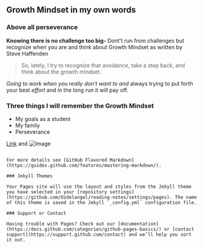 ## Growth Mindset in my own words

### Above all perseverance

**Knowing there is no challenge too big-** Dont't run from challenges but recognize when you are and think about Growth Mindset as written by Steve Haffenden
>So, lately, I try to recognize that avoidance, take a step back, and think about the growth mindset.



_Going to work when you really don't want to and_
always trying to put forth your best _effort_ and in the long run it will pay off.


### Three things I will remember the Growth Mindset

- My goals as a student
- My family
- Perseverance





[Link](url) and ![Image](src)
```

For more details see [GitHub Flavored Markdown](https://guides.github.com/features/mastering-markdown/).

### Jekyll Themes

Your Pages site will use the layout and styles from the Jekyll theme you have selected in your [repository settings](https://github.com/Ozdelangel/reading-notes/settings/pages). The name of this theme is saved in the Jekyll `_config.yml` configuration file.

### Support or Contact

Having trouble with Pages? Check out our [documentation](https://docs.github.com/categories/github-pages-basics/) or [contact support](https://support.github.com/contact) and we’ll help you sort it out.
